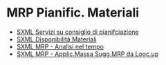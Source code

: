 # MRP Pianific. Materiali
- [SXML Servizi su consiglio di pianifciazione](Sorgenti/DOC/V3/ASE/M5SER_01.md)
- [SXML Disponibilità Materiali](Sorgenti/DOC/V3/ASE/M5SER_02.md)
- [SXML MRP - Analisi nel tempo](Sorgenti/DOC/V3/ASE/M5SER_06.md)
- [SXML MRP - Applic.Massa Sugg.MRP da Looc.up](Sorgenti/DOC/V3/ASE/M5SER_10.md)
